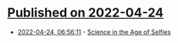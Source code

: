 # [Published on 2022-04-24](index.md)

* [2022-04-24, 06:56:11](https://news.ycombinator.com/item?id=31141854) - [Science in the Age of Selfies](https://www.pnas.org/doi/10.1073/pnas.1609793113)
